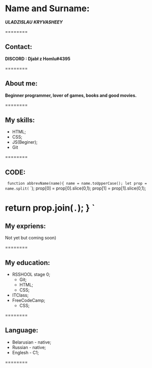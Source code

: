 # Name and Surname:

 ***ULADZISLAU***
 ***KRYVASHEEY***

========

## Contact:

  **DISCORD : Djabł z Homlu#4395**

========

## About me:

  **Beginner programmer, lover of games, books and good movies.**

========

## My skills:

  + HTML;
  + CSS;
  + JS(Beginer);
  + Git
  
========

## CODE:

`
 function abbrevName(name){
     name = name.toUpperCase();
     let prop = name.split(` `);
     prop[0] = prop[0].slice(0,1);
     prop[1] = prop[1].slice(0,1);
    
 return prop.join(`.`); 
}
`
========

## My expriens:

  Not yet but coming soon)

========

## My education:
 + RSSHOOL stage 0;
   - Git;
   - HTML;
   - CSS;
 + ITClass;
 + FreeCodeCamp;
   - CSS;
  
========

## Language:

 * Belarusian - native;
 * Russian - native;
 * Englesh - C1;
   
========
